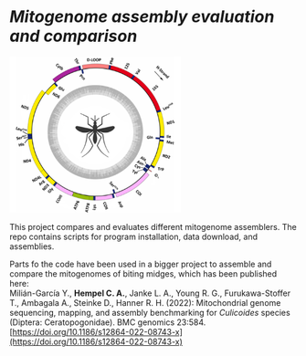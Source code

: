 # _*Mitogenome assembly evaluation and comparison*_
<img src="https://github.com/hempelc/mitogenome_assembly_evaluation/blob/main/image.png" alt="mitogenomes" width="300"/>

This project compares and evaluates different mitogenome assemblers. The repo contains scripts for program installation, data download, and assemblies.

Parts fo the code have been used in a bigger project to assemble and compare the mitogenomes of biting midges, which has been published here:<br>
Milián-García Y., <b>Hempel C. A.</b>, Janke L. A., Young R. G., Furukawa-Stoffer T., Ambagala A., Steinke D., Hanner R. H. (2022): Mitochondrial genome sequencing, mapping, and assembly benchmarking for <i>Culicoides</i> species (Diptera: Ceratopogonidae). BMC genomics 23:584. [https://doi.org/10.1186/s12864-022-08743-x](https://doi.org/10.1186/s12864-022-08743-x)
